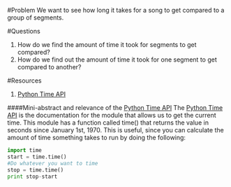 #Problem
We want to see how long it takes for a song to get compared to a group of segments.

#Questions
1. How do we find the amount of time it took for segments to get compared?
2. How do we find out the amount of time it took for one segment to get compared to another?

#Resources
1. [Python Time API]

####Mini-abstract and relevance of the [Python Time API]
 The [Python Time API] is the documentation for the module that allows us to get the current time.  This module has a function 
 called time() that returns the value in seconds since January 1st, 1970.  This is useful, since you can calculate the amount
 of time something takes to run by doing the following:
 
 ```python
 import time
 start = time.time()
 #Do whatever you want to time
 stop = time.time()
 print stop-start
 ```

 [Python Time API]: https://docs.python.org/2/library/time.html
 
